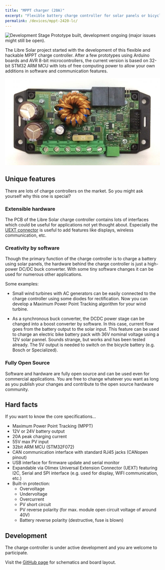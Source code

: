 ```yaml
---
title: "MPPT charger (20A)"
excerpt: "Flexible battery charge controller for solar panels or bicycle generators."
permalink: /devices/mppt-2420-lc/
---
```


![Development Stage](https://img.shields.io/badge/development%20stage-beta-orange.svg) Prototype built, development ongoing (major issues might still be open).

The Libre Solar project started with the development of this flexible and hackable MPPT charge controller. After a few prototypes using Arduino boards and AVR 8-bit microcontrollers, the current version is based on 32-bit STM32 ARM MCU with lots of free computing power to allow your own additions in software and communication features.

![Charge controller PCB](/images/mppt-charger_20a.jpg)

## Unique features

There are lots of charge controllers on the market. So you might ask yourself why this one is special?

### Extensible hardware

The PCB of the Libre Solar charge controller contains lots of interfaces which could be useful for applications not yet thought about. Especially the [UEXT connector](https://en.wikipedia.org/wiki/UEXT) is useful to add features like displays, wireless communication, etc.

### Creativity by software

Though the primary function of the charge controller is to charge a battery using solar panels, the hardware behind the charge controller is just a high-power DC/DC buck converter. With some tiny software changes it can be used for numerous other applications.

Some examples:

- Small wind turbines with AC generators can be easily connected to the charge controller using some diodes for rectification. Now you can develop a Maximum Power Point Tracking algorithm for your wind turbine.

- As a synchronous buck converter, the DCDC power stage can be changed into a boost converter by software. In this case, current flow goes from the battery output to the solar input. This feature can be used to charge an electric bike battery pack with 36V nominal voltage using a 12V solar pannel. Sounds strange, but works and has been tested already. The 5V output is needed to switch on the bicycle battery (e.g. Bosch or Specialized).

### Fully Open Source

Software and hardware are fully open source and can be used even for commercial applications. You are free to change whatever you want as long as you publish your changes and contribute to the open source hardware community.

## Hard facts

If you want to know the core specifications...

- Maximum Power Point Tracking (MPPT)
- 12V or 24V battery output
- 20A peak charging current
- 55V max PV input
- 32bit ARM MCU (STM32F072)
- CAN communication interface with standard RJ45 jacks (CANopen pinout)
- USB interface for firmware update and serial monitor
- Expandable via Olimex Universal Extension Connector (UEXT) featuring I2C, Serial and SPI interface (e.g. used for display, WIFI communication, etc.)
- Built-in protection:
  - Overvoltage
  - Undervoltage
  - Overcurrent
  - PV short circuit
  - PV reverse polarity (for max. module open circuit voltage of around 40V)
  - Battery reverse polarity (destructive, fuse is blown)

## Development

The charge controller is under active development and you are welcome to participate.

Visit the [GitHub page](https://github.com/LibreSolar/MPPT-2420-LC "20A MPPT Solar Charge Controller") for schematics and board layout.

